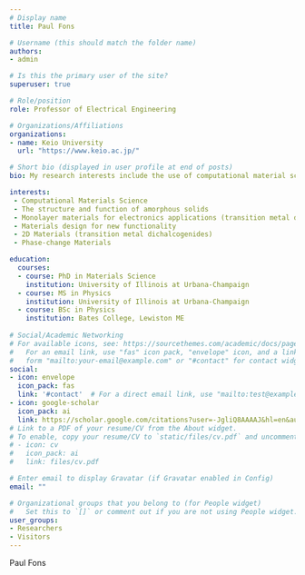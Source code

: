 ```yaml
---
# Display name
title: Paul Fons

# Username (this should match the folder name)
authors:
- admin

# Is this the primary user of the site?
superuser: true

# Role/position
role: Professor of Electrical Engineering

# Organizations/Affiliations
organizations:
- name: Keio University
  url: "https://www.keio.ac.jp/"

# Short bio (displayed in user profile at end of posts)
bio: My research interests include the use of computational material science and synchrotron radiation techniques to design and develop new materials.

interests:
 - Computational Materials Science
 - The structure and function of amorphous solids
 - Monolayer materials for electronics applications (transition metal dichalcogenides)
 - Materials design for new functionality
 - 2D Materials (transition metal dichalcogenides)
 - Phase-change Materials

education:
  courses:
  - course: PhD in Materials Science
    institution: University of Illinois at Urbana-Champaign
  - course: MS in Physics
    institution: University of Illinois at Urbana-Champaign
  - course: BSc in Physics
    institution: Bates College, Lewiston ME
    
# Social/Academic Networking
# For available icons, see: https://sourcethemes.com/academic/docs/page-builder/#icons
#   For an email link, use "fas" icon pack, "envelope" icon, and a link in the
#   form "mailto:your-email@example.com" or "#contact" for contact widget.
social:
- icon: envelope
  icon_pack: fas
  link: '#contact'  # For a direct email link, use "mailto:test@example.org".
- icon: google-scholar
  icon_pack: ai
  link: https://scholar.google.com/citations?user=-JgliQ8AAAAJ&hl=en&authuser=1
# Link to a PDF of your resume/CV from the About widget.
# To enable, copy your resume/CV to `static/files/cv.pdf` and uncomment the lines below.
# - icon: cv
#   icon_pack: ai
#   link: files/cv.pdf

# Enter email to display Gravatar (if Gravatar enabled in Config)
email: ""

# Organizational groups that you belong to (for People widget)
#   Set this to `[]` or comment out if you are not using People widget.
user_groups:
- Researchers
- Visitors
---
```


Paul Fons

